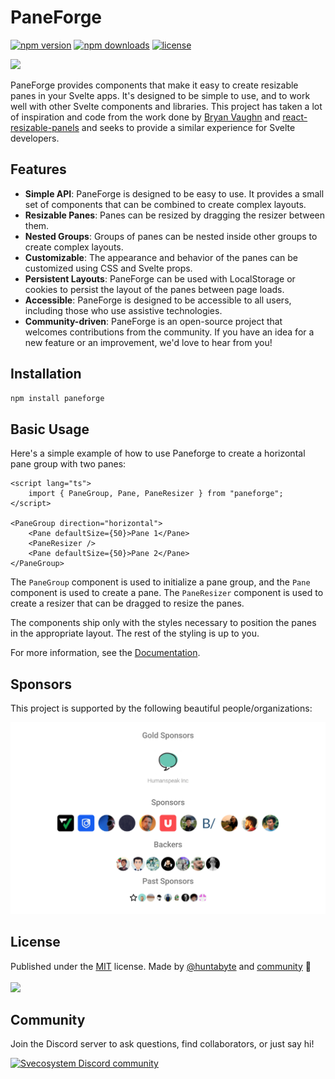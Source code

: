 # PaneForge

<!-- automd:badges license name="paneforge" color="green" github="svecosystem/paneforge" -->

[![npm version](https://flat.badgen.net/npm/v/paneforge?color=green)](https://npmjs.com/package/paneforge)
[![npm downloads](https://flat.badgen.net/npm/dm/paneforge?color=green)](https://npmjs.com/package/paneforge)
[![license](https://flat.badgen.net/github/license/svecosystem/paneforge?color=green)](https://github.com/svecosystem/paneforge/blob/main/LICENSE)

<!-- /automd -->

[![](https://dcbadge.vercel.app/api/server/fdXy3Sk8Gq?style=flat)](https://discord.gg/fdXy3Sk8Gq)

PaneForge provides components that make it easy to create resizable panes in your Svelte apps. It's designed to be simple to use, and to work well with other Svelte components and libraries. This project has taken a lot of inspiration and code from the work done by [Bryan Vaughn](https://github.com/bvaughn) and [react-resizable-panels](https://github.com/bvaughn/react-resizable-panels) and seeks to provide a similar experience for Svelte developers.

## Features

-   **Simple API**: PaneForge is designed to be easy to use. It provides a small set of components that can be combined to create complex layouts.
-   **Resizable Panes**: Panes can be resized by dragging the resizer between them.
-   **Nested Groups**: Groups of panes can be nested inside other groups to create complex layouts.
-   **Customizable**: The appearance and behavior of the panes can be customized using CSS and Svelte props.
-   **Persistent Layouts**: PaneForge can be used with LocalStorage or cookies to persist the layout of the panes between page loads.
-   **Accessible**: PaneForge is designed to be accessible to all users, including those who use assistive technologies.
-   **Community-driven**: PaneForge is an open-source project that welcomes contributions from the community. If you have an idea for a new feature or an improvement, we'd love to hear from you!

## Installation

```bash
npm install paneforge
```

## Basic Usage

Here's a simple example of how to use Paneforge to create a horizontal pane group with two panes:

```svelte
<script lang="ts">
	import { PaneGroup, Pane, PaneResizer } from "paneforge";
</script>

<PaneGroup direction="horizontal">
	<Pane defaultSize={50}>Pane 1</Pane>
	<PaneResizer />
	<Pane defaultSize={50}>Pane 2</Pane>
</PaneGroup>
```

The `PaneGroup` component is used to initialize a pane group, and the `Pane` component is used to create a pane. The `PaneResizer` component is used to create a resizer that can be dragged to resize the panes.

The components ship only with the styles necessary to position the panes in the appropriate layout. The rest of the styling is up to you.

For more information, see the [Documentation](https://paneforge.com).

## Sponsors

This project is supported by the following beautiful people/organizations:

<p align="center">
  <a href="https://github.com/sponsors/huntabyte">
    <img src='https://github.com/huntabyte/static/blob/main/sponsors.svg?raw=true' alt="Logos from Sponsors" />
  </a>
</p>

## License

<!-- automd:contributors license=MIT author="huntabyte" -->

Published under the [MIT](https://github.com/svecosystem/paneforge/blob/main/LICENSE) license.
Made by [@huntabyte](https://github.com/huntabyte) and [community](https://github.com/svecosystem/paneforge/graphs/contributors) 💛
<br><br>
<a href="https://github.com/svecosystem/paneforge/graphs/contributors">
<img src="https://contrib.rocks/image?repo=svecosystem/paneforge" />
</a>

<!-- /automd -->

## Community

Join the Discord server to ask questions, find collaborators, or just say hi!

<a href="https://discord.gg/fdXy3Sk8Gq" alt="Svecosystem Discord community">
<picture>
  <source media="(prefers-color-scheme: dark)" srcset="https://invidget.switchblade.xyz/fdXy3Sk8Gq">
  <img alt="Svecosystem Discord community" src="https://invidget.switchblade.xyz/fdXy3Sk8Gq?theme=light">
</picture>
</a>
